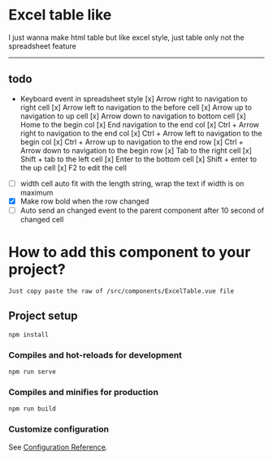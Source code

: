 # Excel table like

I just wanna make html table but like excel style, just table only not the spreadsheet feature

---

## todo
- Keyboard event in spreadsheet style
  [x] Arrow right to navigation to right cell
  [x] Arrow left to navigation to the before cell
  [x] Arrow up to navigation to up cell
  [x] Arrow down to navigation to bottom cell
  [x] Home to the begin col
  [x] End navigation to the end col
  [x] Ctrl + Arrow right to navigation to the end col
  [x] Ctrl + Arrow left to navigation to the begin col
  [x] Ctrl + Arrow up to navigation to the end row
  [x] Ctrl + Arrow down to navigation to the begin row
  [x] Tab to the right cell
  [x] Shift + tab to the left cell
  [x] Enter to the bottom cell
  [x] Shift + enter to the up cell
  [x] F2 to edit the cell

- [ ] width cell auto fit with the length string, wrap the text if width is on maximum
- [x] Make row bold when the row changed
- [ ] Auto send an changed event to the parent component after 10 second of changed cell

# How to add this component to your project?

```
Just copy paste the raw of /src/components/ExcelTable.vue file
```

## Project setup
```
npm install
```

### Compiles and hot-reloads for development
```
npm run serve
```

### Compiles and minifies for production
```
npm run build
```

### Customize configuration
See [Configuration Reference](https://cli.vuejs.org/config/).
